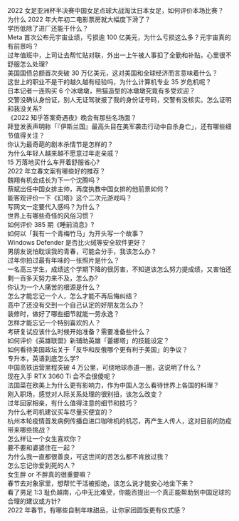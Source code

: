 2022 女足亚洲杯半决赛中国女足点球大战淘汰日本女足，如何评价本场比赛？  
为什么 2022 年大年初二电影票房就大幅度下滑了？  
学历低除了进厂还能干什么？  
Meta 首次公布元宇宙业绩，亏损逾 100 亿美元，为什么亏损这么多？元宇宙真的有前景吗？  
过年值班中，上司让去帮忙贴对联，外出一上午被人事扣了全勤和补贴，心里很不舒服怎么处理?  
美国国债总额首次突破 30 万亿美元，这对美国和全球经济而言意味着什么？  
这世上的职业不是干的越久越有经验吗，为什么计算机专业 35 岁危机呢？  
日本记者一连购买 6 个冰墩墩，熊猫造型的冰墩墩究竟有多受欢迎？  
交警没确认身份证，别人无证驾驶报了我的身份证号码，交警有没核实。怎么证明和我没关系?  
《2022 知乎答案奇遇夜》晚会有那些名场面？  
拜登发表声明称「『伊斯兰国』最高头目在美军袭击行动中自杀身亡」，还有哪些细节值得关注？  
你认为最奇葩的剧本杀情节是怎样的？  
为什么年轻人越来越不愿意过年走亲戚？  
15 万落地买什么车开着舒服省心?  
2022 年立春文案有哪些好的推荐？  
魏翔有机会成长为下一个沈腾吗？  
蔡斌出任中国女排主帅，再度执教中国女排的他前景如何？  
能客观评价一下《幻塔》这个二次元游戏吗？  
写网文一定要代入感吗？为什么？  
世界上有哪些奇怪的风俗习惯？  
如何评价 385 期《睡前消息》?  
如何以「我有一个青梅竹马」为开头写一个故事？  
Windows Defender 是否比火绒等安全软件更好？  
男朋友说怕耽误我的青春，可能会分手，我该怎么办？  
过年你拍过最有年味的一张照片是什么？  
一名高三学生，成绩这个学期下降的很厉害，不知道该怎么努力提成绩，又害怕还剩一百多天努力来不及，怎么办?  
你认为一个人痛苦的根源是什么？  
怎么才能忘记一个人，怎么才能不再后悔纠结？  
高中了还没有交到一个自己认定的好朋友怎么办？  
装修时，做好了哪些细节就能一劳永逸？  
怎样才能忘记一个特别喜欢的人？  
考研复试应该什么时候开始准备？需要准备些什么？  
如何评价《英雄联盟》新辅助英雄「蕾娜塔」的技能设定？  
如何看待美国政坛关于「反华和反俄哪个更有利于美国」的争议？  
专升本，英语到底怎么学?  
中国高铁运营里程突破 4 万公里，可绕地球赤道一圈，这说明了什么？  
现在入手 RTX 3060 Ti 会不会很傻呢？  
法国菜在欧美上为什么更有影响力，作为中国人怎么看待世界上各国的料理？  
刚入职场，感觉对人际关系处理的很别扭，该怎么改变？  
过年回家相亲，有什么值得注意的细节和技巧？  
为什么老司机建议买车尽量买便宜的？  
杭州本轮疫情首发病例传播自进口咖啡机的机芯，再产生人传人，这对目前的防疫带来哪些挑战？  
怎么样让一个女生喜欢你？  
要不要和婆婆住在一起？  
为什么我一直都很善良，可这世间的苦怎么都不肯放过我？  
怎么忘记你爱到死的人？  
女生胖 or 不胖真的很重要嘛？  
春节去对象家里，想帮忙干活被拒绝，该怎么说才能安心地坐下来？  
看了男足 1:3 耻负越南，心中无比难受，你能否提出一个真正能帮助到中国足球的合理的建议或方针?  
2022 年春节，有哪些自制年味甜品，让你家团圆饭更有仪式感？  
